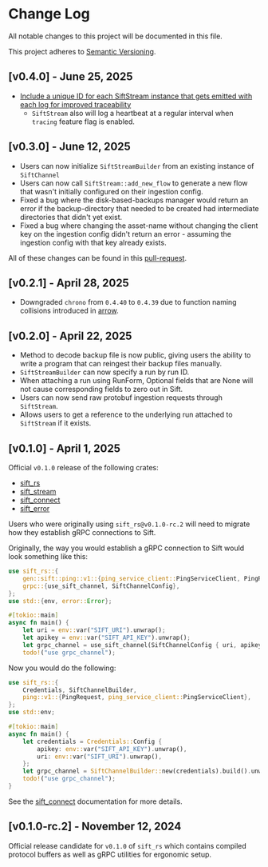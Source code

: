 # Change Log
All notable changes to this project will be documented in this file.

This project adheres to [Semantic Versioning](http://semver.org/).

## [v0.4.0] - June 25, 2025

- [Include a unique ID for each SiftStream instance that gets emitted with each log for improved traceability](https://github.com/sift-stack/sift/pull/250)
  - `SiftStream` also will log a heartbeat at a regular interval when `tracing` feature flag is enabled.

## [v0.3.0] - June 12, 2025

- Users can now initialize `SiftStreamBuilder` from an existing instance of `SiftChannel`
- Users can now call `SiftStream::add_new_flow` to generate a new flow that wasn't initially configured on their ingestion config.
- Fixed a bug where the disk-based-backups manager would return an error if the backup-directory that needed to be created had intermediate directories that didn't yet exist.
- Fixed a bug where changing the asset-name without changing the client key on the ingestion config didn't return an error - assuming the ingestion config with that key already exists.

All of these changes can be found in this [pull-request](https://github.com/sift-stack/sift/pull/229).

## [v0.2.1] - April 28, 2025

- Downgraded `chrono` from `0.4.40` to `0.4.39` due to function naming collisions introduced
  in [arrow](https://github.com/apache/arrow-rs/issues/7196).

## [v0.2.0] - April 22, 2025

- Method to decode backup file is now public, giving users the ability to write a program that can reingest their backup files manually.
- `SiftStreamBuilder` can now specify a run by run ID.
- When attaching a run using RunForm, Optional fields that are None will not cause corresponding fields to zero out in Sift.
- Users can now send raw protobuf ingestion requests through `SiftStream`.
- Allows users to get a reference to the underlying run attached to `SiftStream` if it exists.

## [v0.1.0] - April 1, 2025

Official `v0.1.0` release of the following crates:
- [sift_rs](https://github.com/sift-stack/sift/tree/main/rust/crates/sift_rs)
- [sift_stream](https://github.com/sift-stack/sift/tree/main/rust/crates/sift_stream)
- [sift_connect](https://github.com/sift-stack/sift/tree/main/rust/crates/sift_connect)
- [sift_error](https://github.com/sift-stack/sift/tree/main/rust/crates/sift_error)

Users who were originally using `sift_rs@v0.1.0-rc.2` will need to migrate how they establish gRPC connections
to Sift.

Originally, the way you would establish a gRPC connection to Sift would look something like this:

```rust
use sift_rs::{
    gen::sift::ping::v1::{ping_service_client::PingServiceClient, PingRequest},
    grpc::{use_sift_channel, SiftChannelConfig},
};
use std::{env, error::Error};

#[tokio::main]
async fn main() {
    let uri = env::var("SIFT_URI").unwrap();
    let apikey = env::var("SIFT_API_KEY").unwrap();
    let grpc_channel = use_sift_channel(SiftChannelConfig { uri, apikey })?;
    todo!("use grpc_channel");
```

Now you would do the following:

```rust
use sift_rs::{
    Credentials, SiftChannelBuilder,
    ping::v1::{PingRequest, ping_service_client::PingServiceClient},
};
use std::env;

#[tokio::main]
async fn main() {
    let credentials = Credentials::Config {
        apikey: env::var("SIFT_API_KEY").unwrap(),
        uri: env::var("SIFT_URI").unwrap(),
    };
    let grpc_channel = SiftChannelBuilder::new(credentials).build().unwrap();
    todo!("use grpc_channel");
}
```

See the [sift_connect](https://docs.rs/sift_connect/latest/sift_connect/) documentation for more details.

## [v0.1.0-rc.2] - November 12, 2024

Official release candidate for `v0.1.0` of `sift_rs` which contains compiled protocol buffers
as well as gRPC utilities for ergonomic setup.
